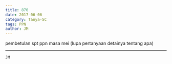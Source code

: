 ```yaml
---
title: 870
date: 2017-06-06
category: Tanya-SC
tags: PPN
author: JM
---
```


pembetulan spt ppn masa mei (lupa pertanyaan detainya tentang apa)

---



`JM`
